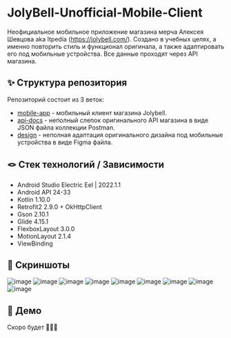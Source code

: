 # JolyBell-Unofficial-Mobile-Client
Неофициальное мобильное приложение магазина мерча Алексея Шевцова aka Itpedia (https://jolybell.com/). 
Создано в учебных целях, а именно повторить стиль и функционал оригинала, а также адаптировать его под мобильные устройства. Все данные проходят через API магазина.

## ✨ Структура репозитория
Репозиторий состоит из 3 веток:
* [mobile-app](https://github.com/Calrission/JolyBell-Unofficial-Mobile-Client/tree/mobile-app) - мобильный клиент магазина Jolybell.
* [api-docs](https://github.com/Calrission/JolyBell-Unofficial-Mobile-Client/tree/api-docs) - неполный слепок оригинального API магазина в виде JSON файла коллекции Postman.
* [design](https://github.com/Calrission/JolyBell-Unofficial-Mobile-Client/tree/design) - неполная адаптация оригинального дизайна под мобильные устройства в виде Figma файла.

## 🪢 Стек технологий / Зависимости
* Android Studio Electric Eel | 2022.1.1
* Android API 24-33
* Kotlin 1.10.0
* Retrofit2 2.9.0 + OkHttpClient
* Gson 2.10.1
* Glide 4.15.1
* FlexboxLayout 3.0.0
* MotionLayout 2.1.4
* ViewBinding 

## 📱 Скриншоты
![image](https://user-images.githubusercontent.com/95771802/233825385-a47f01cd-27e8-427b-8d40-72eefd5e85c1.png)
![image](https://user-images.githubusercontent.com/95771802/233825398-d146302d-5712-4e8a-8357-ce32f1e55772.png)
![image](https://user-images.githubusercontent.com/95771802/233825421-ca2766e6-8a22-4b51-a08d-4cf5bf8a9aa3.png)
![image](https://user-images.githubusercontent.com/95771802/233825440-75f6b04c-ee1d-43ff-9448-6e7360bcf324.png)
![image](https://user-images.githubusercontent.com/95771802/233825485-28e2986b-c62e-4066-a5e7-b9b9728f038a.png)
![image](https://user-images.githubusercontent.com/95771802/233825509-c5da994c-4064-4949-8cfe-59e9ea0f0202.png)
![image](https://user-images.githubusercontent.com/95771802/233825599-fe6ddfda-b5aa-46cb-bc21-d29882d0d91c.png)
![image](https://user-images.githubusercontent.com/95771802/233825622-0d4d3421-5580-4094-be2f-3138a7e8e7aa.png)
![image](https://user-images.githubusercontent.com/95771802/233825637-ddc6a2a6-52bd-411d-b600-a949eec3841b.png)

## 🎥 Демо
Скоро будет 👀👀👀

